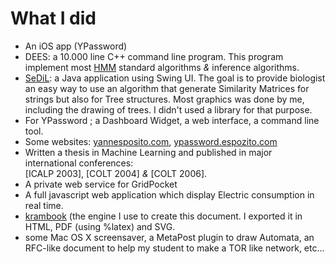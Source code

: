 # What I did

- An iOS app (YPassword)
- DEES: a 10.000 line C++ command line program. This program implement most [HMM](http://en.wikipedia.org/wiki/Hidden_Markov_model) standard algorithms _&_ inference algorithms.
- [SeDiL](http://labh-curien.univ-st-etienne.fr/SEDiL/): a Java application using Swing UI. The goal is to provide biologist an easy way to use an algorithm that generate Similarity Matrices for strings but also for Tree structures. Most graphics was done by me, including the drawing of trees. I didn't used a library for that purpose.
- For YPassword ; a Dashboard Widget, a web interface, a command line tool. 
- Some websites: [yannesposito.com](http://yannesposito.com), [ypassword.espozito.com](http://ypassword.espozito.com)
- Written a thesis in Machine Learning and published in major international conferences:  
  [ICALP&nbsp;2003], [COLT&nbsp;2004] _&_ [COLT&nbsp;2006].
- A private web service for GridPocket
- A full javascript web application which display Electric consumption in real time.
- [krambook](http://krambook.espozito.com) (the engine I use to create this document. I exported it in HTML, PDF (using %latex) and SVG.
- some Mac OS X screensaver, a MetaPost plugin to draw Automata, an RFC-like document to help my student to make a TOR like network, etc...
